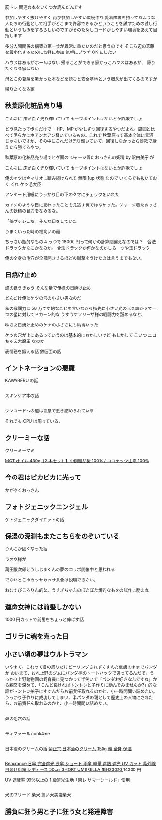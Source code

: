 筋トレ 関連の本をいくつか読んだんです

参加しやすく抜けやすく 再び参加しやすい環境作り
愛着障害を持ってるような人たちの行動として相手がどこまで許容できるかということを試すための試し行動というものをするらしいのですがそのためしコードがしやすい環境をあえて目指します

多分人間関係の構築の第一歩が異常に重たいのだと思うのです
そこら辺の葛藤を最小化するために気軽に参加 気軽にブッチ OK にしたい

ハウスはあるがホームはない
帰ることができる家かっこハウスはあるが、
帰りたくなる家はない

母とこの葛藤を暑かった本などを読むと安全基地という概念が出てくるのですが

帰りたくなる家

## 秋葉原化粧品売り場

こんなに 床が白く光り輝いていて セーブポイントはないとか詐欺でしょ

どう見たって歩くだけで　 HP、MP が少しずつ回復するやつだよね。周囲と比べて明らかにホアンホアン輝いているもの。これで
秋葉原って基本全体に毒沼じゃないですか、その中にこれだけ光り輝いていて、回復しなかったら詐欺で訴えたら勝てるやつ。

秋葉原の化粧品売り場でヒゲ面の ジャージ着たおっさんの妖精 by 釈由美子 が

こんなに 床が白く光り輝いていて セーブポイントはないとか詐欺でしょ

俺のケツは今マリオに踏み続けられて 無限 1up 状態 なので いくらでも抜いておく くれ
ケツ毛大臣

アンケート用紙にうっかり目の下のクマにチェックをいれた

カイジのような目に変わったことを見逃す俺ではなかった。ジャージ着たおっさんの妖精の目力をなめるな。

「倍プッシュだ」そんな目をしていた

うまくいった時の福笑いの顔

ちっさい瓶的なもの 4 っつで 18000 円って何かの計算間違えなのでは？　合法ドラックかなにかなのか。
合法ドラックか何かなのかしら　つや玉ドラック

俺の全身の毛穴が全部開ききるほどの衝撃をうけたのは言うまでもない。

## 日焼け止め

蜂のほうきゅう
そんな量で俺様の日焼け止め

どんだけ俺はケツの穴の小さい男なのだ

私の戦闘力は 58 万です的なことを言いながら指先に小さい光の玉を輝かせて一つの星に対してドカーン的な
うすうすフリーザ様の戦闘力を舐めるなと、

味きた日焼け止めのケツの小ささにも納得いった

ケツの穴が上にあるっていうのは基本的におかしいけど もしかして こいつ ニコちゃん大魔王 なのか

表情筋を鍛える話
鉄仮面の話

## イントネーションの悪魔

KAWARERU の話

##

スキンケア本の話

##

クソコードへの道は善意で敷き詰められている

それでも CPU は周っている。

## クリーミーな話

クリーミーマミ

[MCT オイル 480g【2 本セット】中鎖脂肪酸 100% / ココナッツ由来 100％](https://www.amazon.co.jp/gp/product/B08D7C2W53/)
[]()
[]()

## 今の君はピカピカに光って

かがやくおっさん

## フォトジェニックエンジェル

ケトジェニックダイエットの話

## 保湿の深淵もまたこちらをのぞいている

うんこが固くなった話

ラオウ様が

萬田銀次郎とうしじまくんの夢のコラボ開催中と思われる

でないとこのカッサカッサ具合は説明できない。

おむすびころりん的な、うさぎちゃんのぽたぽた焼的なもをの試作に励まれ

## 運命女神には前髪しかない

1000 円カットで前髪をちょっと伸ばす話

## ゴリラに魂を売った日

## 小さい頃の夢はウルトラマン

いやまて、これって目の周りだけピーリングされずくすんだ皮膚のままでパンダか
おいまて、おれ上野のジムにパンダ柄のトートバックで通ってるんだぞ。うっかり上野動物園の飼育員に見つかって半笑いで「パンダお好きなんですね」から親交を深めて、「こんど良ければ[トントン](<https://ja.wikipedia.org/wiki/%E3%83%88%E3%83%B3%E3%83%88%E3%83%B3_(%E3%82%B8%E3%83%A3%E3%82%A4%E3%82%A2%E3%83%B3%E3%83%88%E3%83%91%E3%83%B3%E3%83%80)>)と子作りに励んでみませんか?」的な話がトントン拍子にすすんだらお前責任取れるのかと、小一時間問い詰めたい。
うっかり子作りに成功してしまい、半パンダの親として歴史上の人物にされたら、お前責任ん取れるのかと、小一時間問い詰めたい。

##

鼻の毛穴の話

##

ティファール cook4me

[]()
[]()
[]()
[]()
[]()
[]()
[]()

##

日本酒のクリームの話
[菊正宗 日本酒のクリーム 150g 顔 全身 保湿](https://www.amazon.co.jp/gp/product/B074X8M8MT)

##

[ Beaurance 日傘 完全遮光 長傘 ショート 雨傘 軽量 遮熱 遮光 UV カット 紫外線 日焼け対策 レディース 50cm SHORT UMBRELLA 1BH23026 ](https://www.amazon.co.jp/gp/product/B0CBM6PS51/ref=ox_sc_saved_image_1?smid=A1IVTQYV5OA8H5&psc=1) 14300 円

UV 遮蔽率 99％以上の 1 級遮光生地「東レ サマーシールド」使用

##
犬のブリード
柴犬 飼い犬美濃柴犬

## 勝負に狂う男と子に狂う女と発達障害

##

##

##

##

##

##

##

##
